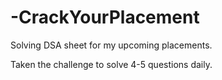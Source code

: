 # -CrackYourPlacement
Solving DSA sheet for my upcoming placements. 

Taken the challenge to solve 4-5 questions daily. 
